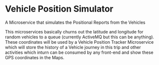 # Vehicle Position Simulator
A Microservice that simulates the Positional Reports from the Vehicles

This microservices basically churns out the latitude and longitude for random vehicles to a queue (currently ActiveMQ but this can be anything).
These coordinates will be used by a Vehicle Position Tracker Microservice which will store the history of a Vehicle journey in this trip and other 
activities which inturn can be consumed by any front-end and show these GPS coordinates in the Maps.
